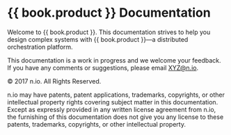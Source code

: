 # {{ book.product }} Documentation

Welcome to {{ book.product }}. This documentation strives to help you design complex systems with {{ book.product }}—a distributed orchestration platform.

This documentation is a work in progress and we welcome your feedback. If you have any comments or suggestions, please email XYZ@n.io. 

© 2017 n.io. 
All Rights Reserved. 

n.io may have patents, patent applications, trademarks, copyrights, or other intellectual property rights covering subject matter in this documentation. Except as expressly provided in any written license agreement from n.io, the furnishing of this documentation does not give you any license to these patents, trademarks, copyrights, or other intellectual property.